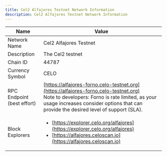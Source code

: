```yaml
---
title: Cel2 Alfajores Testnet Network Information
description: Cel2 Alfajores Testnet Network Information
---
```


| Name                       | Value                                                                                                                                                                                                                         |
| -------------------------- | ----------------------------------------------------------------------------------------------------------------------------------------------------------------------------------------------------------------------------- |
| Network Name               | Cel2 Alfajores Testnet                                                                                                                                                                                                        |
| Description                | The Cel2 testnet                                                                                                                                                                                                              |
| Chain ID                   | 44787                                                                                                                                                                                                                         |
| Currency Symbol            | CELO                                                                                                                                                                                                                          |
| RPC Endpoint (best effort) | [https://alfajores-forno.celo-testnet.org](https://alfajores-forno.celo-testnet.org) <br/> Note to developers: Forno is rate limited, as your usage increases consider options that can provide the desired level of support (SLA). |
| Block Explorers            | <ul><li>[https://explorer.celo.org/alfajores](https://explorer.celo.org/alfajores)</li><li>[https://alfajores.celoscan.io](https://alfajores.celoscan.io)</li></ul> |
